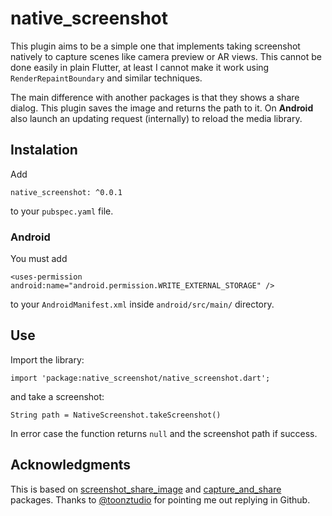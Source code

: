 # native_screenshot

This plugin aims to be a simple one that implements taking screenshot natively to capture scenes like camera preview or AR views. This cannot be done easily in plain Flutter, at least I cannot make it work using `RenderRepaintBoundary` and similar techniques.

The main difference with another packages is that they shows a share dialog. This plugin saves the image and returns the path to it. On **Android** also launch an updating request (internally) to reload the media library.

## Instalation

Add

```
native_screenshot: ^0.0.1
```

to your `pubspec.yaml` file.

### Android
You must add

```
<uses-permission android:name="android.permission.WRITE_EXTERNAL_STORAGE" />
```

to your `AndroidManifest.xml` inside `android/src/main/` directory.

## Use

Import the library:

```
import 'package:native_screenshot/native_screenshot.dart';
```

and take a screenshot:

```
String path = NativeScreenshot.takeScreenshot()
```

In error case the function returns `null` and the screenshot path if success.

## Acknowledgments
This is based on [screenshot_share_image](https://pub.dev/packages/screenshot_share_image) and [capture_and_share](https://pub.dev/packages/capture_and_share) packages. Thanks to [@toonztudio](https://github.com/toonztudio) for pointing me out replying in Github.